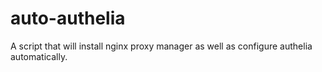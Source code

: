 # auto-authelia
A script that will install nginx proxy manager as well as configure authelia automatically.
